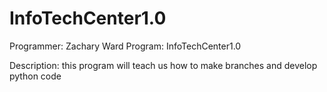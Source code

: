 # InfoTechCenter1.0



Programmer: Zachary Ward
Program: InfoTechCenter1.0

Description: this program will teach us how to make branches and develop python code
